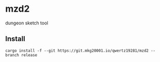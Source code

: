 # mzd2

dungeon sketch tool

## Install

```console
cargo install -f --git https://git.mkg20001.io/qwertz19281/mzd2 --branch release
```
